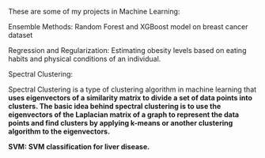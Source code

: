 These are some of my projects in Machine Learning:

   Ensemble Methods: Random Forest and XGBoost model on breast cancer dataset


   

Regression and Regularization: Estimating obesity levels based on eating habits and physical conditions of an individual.


   

Spectral Clustering:

   Spectral Clustering is a type of clustering algorithm in machine learning that <b>uses eigenvectors of a similarity matrix to divide a set of data points into clusters.
    The basic idea behind spectral clustering is to use the eigenvectors of the Laplacian matrix of a graph to represent the data points and find clusters by applying k-means or      another clustering algorithm to the eigenvectors. 

    

SVM: SVM classification for liver disease.

      
